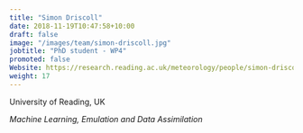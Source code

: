 ```yaml
---
title: "Simon Driscoll"
date: 2018-11-19T10:47:58+10:00
draft: false
image: "/images/team/simon-driscoll.jpg"
jobtitle: "PhD student - WP4"
promoted: false
Website: https://research.reading.ac.uk/meteorology/people/simon-driscoll/
weight: 17
---
```


University of Reading, UK

*Machine Learning, Emulation and Data Assimilation*

